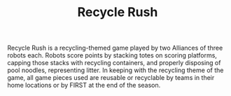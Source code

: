 ﻿---
layout: first
title: Recycle Rush
year: 2015
vid: https://www.youtube.com/embed/W6UYFKNGHJ8
img: /resources/img/rrlogo.png
---

Recycle Rush is a recycling-themed game played by two Alliances of three robots each. Robots score points by stacking totes on scoring platforms, capping those stacks with recycling containers, and properly disposing of pool noodles, representing litter. In keeping with the recycling theme of the game, all game pieces used are reusable or recyclable by teams in their home locations or by FIRST at the end of the season.

